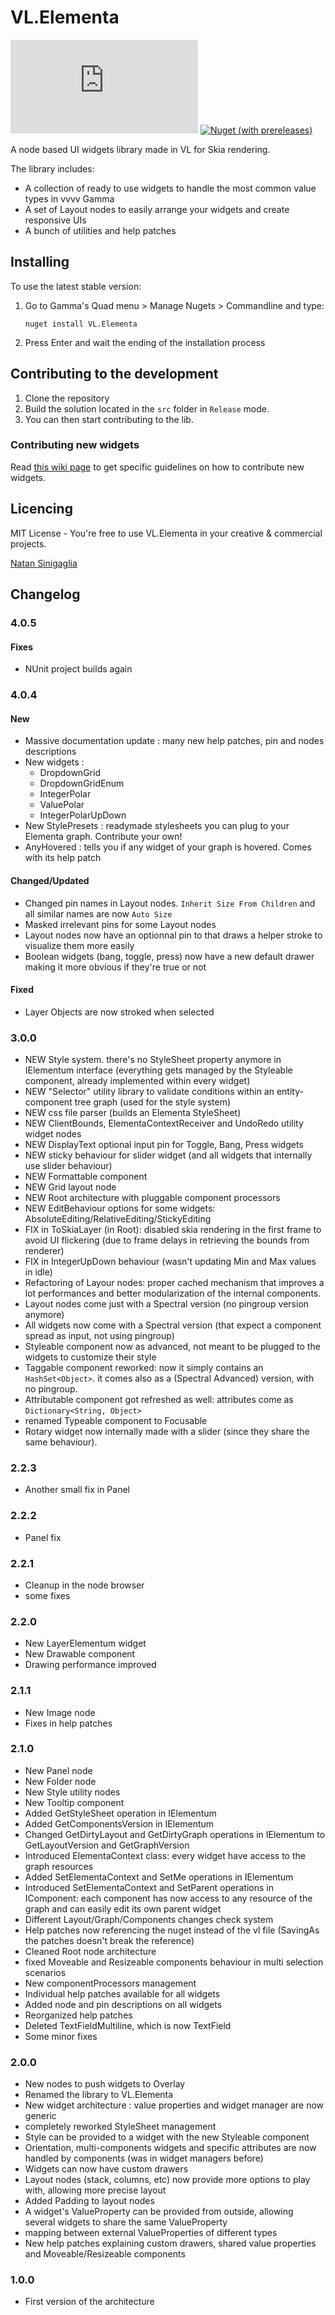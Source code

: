 # VL.Elementa

[![Matrix](https://img.shields.io/matrix/VL.Elementa:matrix.org?color=blue&label=chat%20on%20matrix&logo=matrix)](https://matrix.to/#/!ozhuuBcieNoMbRkvVj:matrix.org?via=matrix.org)
[![Nuget (with prereleases)](https://img.shields.io/nuget/vpre/VL.Elementa?logo=nuget)](https://www.nuget.org/packages/VL.Elementa/)

A node based UI widgets library made in VL for Skia rendering.

The library includes:
- A collection of ready to use widgets to handle the most common value types in vvvv Gamma
- A set of Layout nodes to easily arrange your widgets and create responsive UIs
- A bunch of utilities and help patches



## Installing

To use the latest stable version:
1. Go to Gamma's Quad menu > Manage Nugets > Commandline and type:

	```
	nuget install VL.Elementa
	```
2. Press Enter and wait the ending of the installation process



## Contributing to the development

1. Clone the repository
2. Build the solution located in the `src` folder in `Release` mode. 
3. You can then start contributing to the lib.

### Contributing new widgets

Read [this wiki page](https://github.com/vvvv-dottore/VL.Elementa/wiki/Contributing-new-widgets) to get specific guidelines on how to contribute new widgets.


## Licencing

MIT License - You're free to use VL.Elementa in your creative & commercial projects.

[Natan Sinigaglia](http://natansinigaglia.com/)


## Changelog

### 4.0.5

#### Fixes

- NUnit project builds again

### 4.0.4

#### New
- Massive documentation update : many new help patches, pin and nodes descriptions
- New widgets :
	- DropdownGrid
	- DropdownGridEnum
	- IntegerPolar
	- ValuePolar
	- IntegerPolarUpDown
- New StylePresets : readymade stylesheets you can plug to your Elementa graph. Contribute your own!
- AnyHovered : tells you if any widget of your graph is hovered. Comes with its help patch

#### Changed/Updated
- Changed pin names in Layout nodes. `Inherit Size From Children` and all similar names are now `Auto Size`
- Masked irrelevant pins for some Layout nodes
- Layout nodes now have an optionnal pin to that draws a helper stroke to visualize them more easily
- Boolean widgets (bang, toggle, press) now have a new default drawer making it more obvious if they're true or not

#### Fixed

- Layer Objects are now stroked when selected

### 3.0.0

- NEW Style system. there's no StyleSheet property anymore in IElementum interface (everything gets managed by the Styleable component, already implemented within every widget)
- NEW "Selector" utility library to validate conditions within an entity-component tree graph (used for the style system)
- NEW css file parser (builds an Elementa StyleSheet)
- NEW ClientBounds, ElementaContextReceiver and UndoRedo utility widget nodes
- NEW DisplayText optional input pin for Toggle, Bang, Press widgets
- NEW sticky behaviour for slider widget (and all widgets that internally use slider behaviour)
- NEW Formattable component
- NEW Grid layout node
- NEW Root architecture with pluggable component processors
- NEW EditBehaviour options for some widgets: AbsoluteEditing/RelativeEditing/StickyEditing
- FIX in ToSkiaLayer (in Root): disabled skia rendering in the first frame to avoid UI flickering (due to frame delays in retrieving the bounds from renderer)
- FIX in IntegerUpDown behaviour (wasn't updating Min and Max values in idle)
- Refactoring of Layour nodes: proper cached mechanism that improves a lot performances and better modularization of the internal components.
- Layout nodes come just with a Spectral version (no pingroup version anymore)
- All widgets now come with a Spectral version (that expect a component spread as input, not using pingroup)
- Styleable component now as advanced, not meant to be plugged to the widgets to customize their style
- Taggable component reworked: now it simply contains an `HashSet<Object>`. it comes also as a (Spectral Advanced) version, with no pingroup.
- Attributable component got refreshed as well: attributes come as `Dictionary<String, Object>` 
- renamed Typeable component to Focusable
- Rotary widget now internally made with a slider (since they share the same behaviour).

### 2.2.3

- Another small fix in Panel

### 2.2.2

- Panel fix

### 2.2.1

- Cleanup in the node browser
- some fixes

### 2.2.0

- New LayerElementum widget
- New Drawable component
- Drawing performance improved

### 2.1.1

- New Image node
- Fixes in help patches

### 2.1.0

- New Panel node
- New Folder node
- New Style utility nodes
- New Tooltip component
- Added GetStyleSheet operation in IElementum
- Added GetComponentsVersion in IElementum
- Changed GetDirtyLayout and GetDirtyGraph operations in IElementum to GetLayoutVersion and GetGraphVersion
- Introduced ElementaContext class: every widget have access to the graph resources
- Added SetElementaContext and SetMe operations in IElementum
- Introduced SetElementaContext and SetParent operations in IComponent: each component has now access to any resource of the graph and can easily edit its own parent widget
- Different Layout/Graph/Components changes check system
- Help patches now referencing the nuget instead of the vl file (SavingAs the patches doesn't break the reference)
- Cleaned Root node architecture
- fixed Moveable and Resizeable components behaviour in multi selection scenarios
- New componentProcessors management
- Individual help patches available for all widgets
- Added node and pin descriptions on all widgets
- Reorganized help patches
- Deleted TextFieldMultiline, which is now TextField
- Some minor fixes

### 2.0.0

- New nodes to push widgets to Overlay
- Renamed the library to VL.Elementa
- New widget architecture : value properties and widget manager are now generic
- completely reworked StyleSheet management
- Style can be provided to a widget with the new Styleable component
- Orientation, multi-components widgets and specific attributes are now handled by components (was in widget managers before)
- Widgets can now have custom drawers
- Layout nodes (stack, columns, etc) now provide more options to play with, allowing more precise layout
- Added Padding to layout nodes
- A widget's ValueProperty can be provided from outside, allowing several widgets to share the same ValueProperty
- mapping between external ValueProperties of different types
- New help patches explaining custom drawers, shared value properties and Moveable/Resizeable components

### 1.0.0

- First version of the architecture